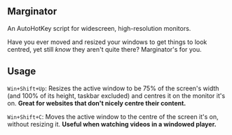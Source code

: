 Marginator
---
An AutoHotKey script for widescreen, high-resolution monitors.

Have you ever moved and resized your windows to get things to look centred, yet still *know* they aren't quite there? Marginator's for you.  

## Usage
`Win+Shift+Up`: Resizes the active window to be 75% of the screen's width (and 100% of its height, taskbar excluded) and centres it on the monitor it's on. **Great for websites that don't nicely centre their content.**

`Win+Shift+C`: Moves the active window to the centre of the screen it's on, without resizing it. **Useful when watching videos in a windowed player.**